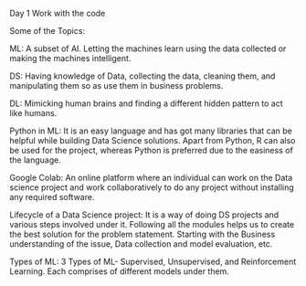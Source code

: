 Day 1 Work with the code

Some of the Topics:

ML: A subset of AI. Letting the machines learn using the data collected or making the machines intelligent.

DS: Having knowledge of Data, collecting the data, cleaning them, and manipulating them so as use them in business problems.

DL: Mimicking human brains and finding a different hidden pattern to act like humans.

Python in ML: It is an easy language and has got many libraries that can be helpful while building Data Science solutions. Apart from Python, R can also be used for the project, whereas Python is preferred due to the easiness of the language.

Google Colab: An online platform where an individual can work on the Data science project and work collaboratively to do any project without installing any required software.

Lifecycle of a Data Science project: It is a way of doing DS projects and various steps involved under it. Following all the modules helps us to create the best solution for the problem statement. Starting with the Business understanding of the issue, Data collection and model evaluation, etc.

Types of ML: 3 Types of ML- Supervised, Unsupervised, and Reinforcement Learning. Each comprises of different models under them.

